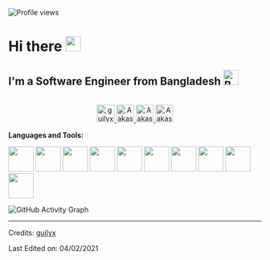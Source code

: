 
![Profile views](https://gpvc.arturio.dev/aakash1122)  
# Hi there <img width="30px" src="https://media.tenor.com/images/3b388fe03da271d2674faf85eb7c3fcd/tenor.gif" /> 
## I'm a Software Engineer from Bangladesh <img width="30px" src="https://media.tenor.com/images/40045cce603b5bc59bc5b04df4451700/tenor.gif" alt="Bangladsh"/>

<p align="center">
<br/>
<a href="https://twitter.com/Anwar_Aakash">
  <img alt="guilyx | Twitter" width="35px" src="https://image.flaticon.com/icons/svg/2111/2111703.svg" />
</a>
<a href="https://www.linkedin.com/in/toaakash">
  <img alt="Aakash's LinkdeIN" width="35px" src="https://image.flaticon.com/icons/svg/2111/2111465.svg" />
</a>
<a href="https://www.facebook.com/Anwar.Aakash.94">
  <img alt="Aakash's Facebook" width="35px" src="https://image.flaticon.com/icons/svg/2111/2111342.svg" />
</a>
<a href="https://www.instagram.com/ah__aakash">
  <img alt="Aakash's Instagram" width="35px" src="https://image.flaticon.com/icons/svg/2111/2111421.svg" />
</a>
</p>

**Languages and Tools:**  


<code><img height="50" src="https://www.flaticon.com/premium-icon/icons/svg/1183/1183672.svg"></code>
<code><img height="50" src="https://seeklogo.com/images/R/redux-logo-9CA6836C12-seeklogo.com.png"></code>
<code><img height="50" src="https://seeklogo.com/images/T/typescript-logo-B29A3F462D-seeklogo.com.png"></code>
<code><img height="50" src="https://seeklogo.com/images/N/nestjs-logo-09342F76C0-seeklogo.com.png"></code>
<code><img height="50" src="https://seeklogo.com/images/N/nodejs-logo-065257DE24-seeklogo.com.png"></code>
<code><img height="50" src="https://seeklogo.com/images/N/next-js-logo-7929BCD36F-seeklogo.com.png"></code>
<code><img height="50" src="https://cdn.worldvectorlogo.com/logos/mongodb.svg"></code>
<code><img height="50" src="https://seeklogo.com/images/M/material-ui-logo-5BDCB9BA8F-seeklogo.com.png"></code>
<code><img height="50" src="https://image.flaticon.com/icons/svg/1680/1680899.svg"></code>
<code><img height="50" src="https://cdn.worldvectorlogo.com/logos/linux-tux.svg"></code>


![GitHub Activity Graph](https://activity-graph.herokuapp.com/graph?username=aakash1122)  




-----
Credits: [guilyx](https://github.com/guilyx)

Last Edited on: 04/02/2021
